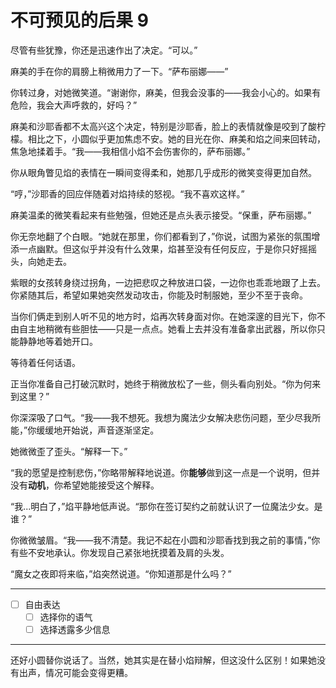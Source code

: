 # 不可预见的后果 9

尽管有些犹豫，你还是迅速作出了决定。“可以。”

麻美的手在你的肩膀上稍微用力了一下。“萨布丽娜——”

你转过身，对她微笑道。“谢谢你，麻美，但我会没事的——我会小心的。如果有危险，我会大声呼救的，好吗？”

麻美和沙耶香都不太高兴这个决定，特别是沙耶香，脸上的表情就像是咬到了酸柠檬。相比之下，小圆似乎更加焦虑不安。她的目光在你、麻美和焰之间来回转动，焦急地揉着手。“我——我相信小焰不会伤害你的，萨布丽娜。”

你从眼角瞥见焰的表情在一瞬间变得柔和，她那几乎成形的微笑变得更加自然。

“哼，”沙耶香的回应伴随着对焰持续的怒视。“我不喜欢这样。”

麻美温柔的微笑看起来有些勉强，但她还是点头表示接受。“保重，萨布丽娜。”

你无奈地翻了个白眼。“她就在那里，你们都看到了，”你说，试图为紧张的氛围增添一点幽默。但这似乎并没有什么效果，焰甚至没有任何反应，于是你只好摇摇头，向她走去。

紫眼的女孩转身绕过拐角，一边把悲叹之种放进口袋，一边你也乖乖地跟了上去。你紧随其后，希望如果她突然发动攻击，你能及时制服她，至少不至于丧命。

当你们俩走到别人听不见的地方时，焰再次转身面对你。在她深邃的目光下，你不由自主地稍微有些胆怯——只是一点点。她看上去并没有准备拿出武器，所以你只能静静地等着她开口。

等待着任何话语。

正当你准备自己打破沉默时，她终于稍微放松了一些，侧头看向别处。“你为何来到这里？”

你深深吸了口气。“我——我不想死。我想为魔法少女解决悲伤问题，至少尽我所能，”你缓缓地开始说，声音逐渐坚定。

她微微歪了歪头。“解释一下。”

“我的愿望是控制悲伤，”你略带解释地说道。你**能够**做到这一点是一个说明，但并没有**动机**，你希望她能接受这个解释。

“我...明白了，”焰平静地低声说。“那你在签订契约之前就认识了一位魔法少女。是谁？”

你微微皱眉。“我——我不清楚。我记不起在小圆和沙耶香找到我之前的事情，”你有些不安地承认。你发现自己紧张地抚摸着及肩的头发。

“魔女之夜即将来临，”焰突然说道。“你知道那是什么吗？”

---

- [ ] 自由表达
  - [ ] 选择你的语气
  - [ ] 选择透露多少信息

---

还好小圆替你说话了。当然，她其实是在替小焰辩解，但这没什么区别！如果她没有出声，情况可能会变得更糟。
